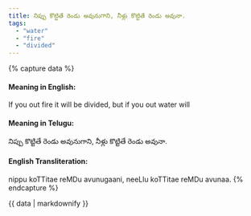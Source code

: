 ```yaml
---
title: నిప్పు కొట్టితే రెండు అవునుగాని, నీళ్లు కొట్టితే రెండు అవునా.
tags:
  - "water"
  - "fire"
  - "divided"
---
```


{% capture data %}
#### Meaning in English:
If you out fire it will be divided, but if you out water will

#### Meaning in Telugu:
నిప్పు కొట్టితే రెండు అవునుగాని, నీళ్లు కొట్టితే రెండు అవునా.

#### English Transliteration:
nippu koTTitae reMDu avunugaani, neeLlu koTTitae reMDu avunaa.
{% endcapture %}

<div class="notice">{{ data | markdownify }}</div>

